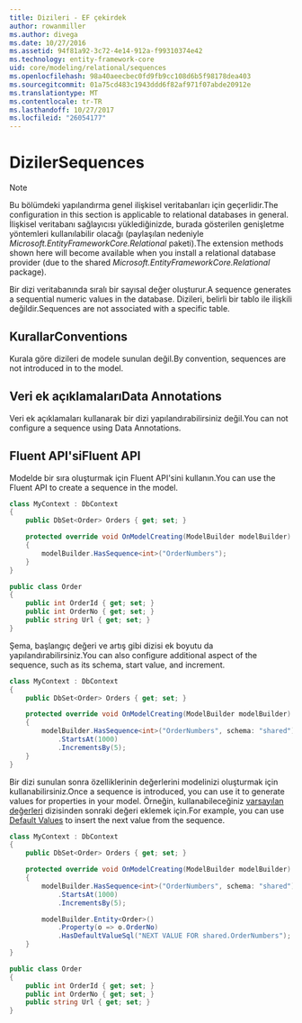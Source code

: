 ```yaml
---
title: Dizileri - EF çekirdek
author: rowanmiller
ms.author: divega
ms.date: 10/27/2016
ms.assetid: 94f81a92-3c72-4e14-912a-f99310374e42
ms.technology: entity-framework-core
uid: core/modeling/relational/sequences
ms.openlocfilehash: 98a40aeecbec0fd9fb9cc108d6b5f98178dea403
ms.sourcegitcommit: 01a75cd483c1943ddd6f82af971f07abde20912e
ms.translationtype: MT
ms.contentlocale: tr-TR
ms.lasthandoff: 10/27/2017
ms.locfileid: "26054177"
---
```

# <a name="sequences"></a><span data-ttu-id="a7553-102">Diziler</span><span class="sxs-lookup"><span data-stu-id="a7553-102">Sequences</span></span>

> [!NOTE]  
> <span data-ttu-id="a7553-103">Bu bölümdeki yapılandırma genel ilişkisel veritabanları için geçerlidir.</span><span class="sxs-lookup"><span data-stu-id="a7553-103">The configuration in this section is applicable to relational databases in general.</span></span> <span data-ttu-id="a7553-104">İlişkisel veritabanı sağlayıcısı yüklediğinizde, burada gösterilen genişletme yöntemleri kullanılabilir olacağı (paylaşılan nedeniyle *Microsoft.EntityFrameworkCore.Relational* paketi).</span><span class="sxs-lookup"><span data-stu-id="a7553-104">The extension methods shown here will become available when you install a relational database provider (due to the shared *Microsoft.EntityFrameworkCore.Relational* package).</span></span>

<span data-ttu-id="a7553-105">Bir dizi veritabanında sıralı bir sayısal değer oluşturur.</span><span class="sxs-lookup"><span data-stu-id="a7553-105">A sequence generates a sequential numeric values in the database.</span></span> <span data-ttu-id="a7553-106">Dizileri, belirli bir tablo ile ilişkili değildir.</span><span class="sxs-lookup"><span data-stu-id="a7553-106">Sequences are not associated with a specific table.</span></span>

## <a name="conventions"></a><span data-ttu-id="a7553-107">Kurallar</span><span class="sxs-lookup"><span data-stu-id="a7553-107">Conventions</span></span>

<span data-ttu-id="a7553-108">Kurala göre dizileri de modele sunulan değil.</span><span class="sxs-lookup"><span data-stu-id="a7553-108">By convention, sequences are not introduced in to the model.</span></span>

## <a name="data-annotations"></a><span data-ttu-id="a7553-109">Veri ek açıklamaları</span><span class="sxs-lookup"><span data-stu-id="a7553-109">Data Annotations</span></span>

<span data-ttu-id="a7553-110">Veri ek açıklamaları kullanarak bir dizi yapılandırabilirsiniz değil.</span><span class="sxs-lookup"><span data-stu-id="a7553-110">You can not configure a sequence using Data Annotations.</span></span>

## <a name="fluent-api"></a><span data-ttu-id="a7553-111">Fluent API'si</span><span class="sxs-lookup"><span data-stu-id="a7553-111">Fluent API</span></span>

<span data-ttu-id="a7553-112">Modelde bir sıra oluşturmak için Fluent API'sini kullanın.</span><span class="sxs-lookup"><span data-stu-id="a7553-112">You can use the Fluent API to create a sequence in the model.</span></span>

<!-- [!code-csharp[Main](samples/core/relational/Modeling/FluentAPI/Samples/Relational/Sequence.cs?highlight=7)] -->
``` csharp
class MyContext : DbContext
{
    public DbSet<Order> Orders { get; set; }

    protected override void OnModelCreating(ModelBuilder modelBuilder)
    {
        modelBuilder.HasSequence<int>("OrderNumbers");
    }
}

public class Order
{
    public int OrderId { get; set; }
    public int OrderNo { get; set; }
    public string Url { get; set; }
}
```

<span data-ttu-id="a7553-113">Şema, başlangıç değeri ve artış gibi dizisi ek boyutu da yapılandırabilirsiniz.</span><span class="sxs-lookup"><span data-stu-id="a7553-113">You can also configure additional aspect of the sequence, such as its schema, start value, and increment.</span></span>

<!-- [!code-csharp[Main](samples/core/relational/Modeling/FluentAPI/Samples/Relational/SequenceConfigured.cs?highlight=7,8,9)] -->
``` csharp
class MyContext : DbContext
{
    public DbSet<Order> Orders { get; set; }

    protected override void OnModelCreating(ModelBuilder modelBuilder)
    {
        modelBuilder.HasSequence<int>("OrderNumbers", schema: "shared")
            .StartsAt(1000)
            .IncrementsBy(5);
    }
}
```

<span data-ttu-id="a7553-114">Bir dizi sunulan sonra özelliklerinin değerlerini modelinizi oluşturmak için kullanabilirsiniz.</span><span class="sxs-lookup"><span data-stu-id="a7553-114">Once a sequence is introduced, you can use it to generate values for properties in your model.</span></span> <span data-ttu-id="a7553-115">Örneğin, kullanabileceğiniz [varsayılan değerleri](default-values.md) dizisinden sonraki değeri eklemek için.</span><span class="sxs-lookup"><span data-stu-id="a7553-115">For example, you can use [Default Values](default-values.md) to insert the next value from the sequence.</span></span>

<!-- [!code-csharp[Main](samples/core/relational/Modeling/FluentAPI/Samples/Relational/SequenceUsed.cs?highlight=11,12,13)] -->
``` csharp
class MyContext : DbContext
{
    public DbSet<Order> Orders { get; set; }

    protected override void OnModelCreating(ModelBuilder modelBuilder)
    {
        modelBuilder.HasSequence<int>("OrderNumbers", schema: "shared")
            .StartsAt(1000)
            .IncrementsBy(5);

        modelBuilder.Entity<Order>()
            .Property(o => o.OrderNo)
            .HasDefaultValueSql("NEXT VALUE FOR shared.OrderNumbers");
    }
}

public class Order
{
    public int OrderId { get; set; }
    public int OrderNo { get; set; }
    public string Url { get; set; }
}
```
